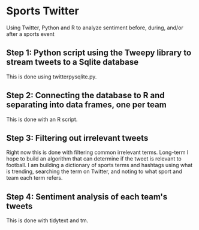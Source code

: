 # Sports Twitter
Using Twitter, Python and R to analyze sentiment before, during, and/or after a sports event
## Step 1: Python script using the Tweepy library to stream tweets to a Sqlite database
This is done using twitterpysqlite.py.
## Step 2: Connecting the database to R and separating into data frames, one per team
This is done with an R script.
## Step 3: Filtering out irrelevant tweets
Right now this is done with filtering common irrelevant terms. Long-term I hope to build an algorithm that can determine if the tweet is relevant to football. I am building a dictionary of sports terms and hashtags using what is trending, searching the term on Twitter, and noting to what sport and team each term refers.
## Step 4: Sentiment analysis of each team's tweets
This is done with tidytext and tm.
